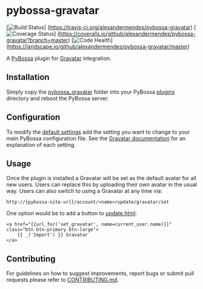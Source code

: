 # pybossa-gravatar

[![Build Status](https://travis-ci.org/alexandermendes/pybossa-gravatar.svg?branch=master)]
(https://travis-ci.org/alexandermendes/pybossa-gravatar)
[![Coverage Status](https://coveralls.io/repos/alexandermendes/pybossa-gravatar/badge.svg)]
(https://coveralls.io/github/alexandermendes/pybossa-gravatar?branch=master) 
[![Code Health](https://landscape.io/github/alexandermendes/pybossa-gravatar/master/landscape.svg)]
(https://landscape.io/github/alexandermendes/pybossa-gravatar/master)

A [PyBossa](https://github.com/PyBossa/pybossa) plugin for [Gravatar](http://en.gravatar.com/) integration.


## Installation

Simply copy the [pybossa_gravatar](pybossa_gravatar) folder into your PyBossa 
[plugins](https://github.com/PyBossa/pybossa/tree/master/pybossa/plugins) directory
and reboot the PyBossa server.


## Configuration

To modify the [default settings](pybossa_gravatar/default_settings.py) add the setting you want
to change to your main PyBossa configuration file. See the
[Gravatar documentation](http://en.gravatar.com/site/implement/images/) for an
explanation of each setting.


## Usage

Once the plugin is installed a Gravatar will be set as the default avatar for
all new users. Users can replace this by uploading their own avatar in the usual
way. Users can also switch to using a Gravatar at any time via:

```
http://{pybossa-site-url}/account/<name>/update/gravatar/set
```

One option would be to add a button to
[update.html](https://github.com/PyBossa/pybossa-default-theme/blob/master/templates/projects/update.html):

```
<a href="{{url_for('set_gravatar', name=current_user.name)}}" class="btn btn-primary btn-large">
    {{ _('Import') }} Gravatar
</a>
```


## Contributing

For guidelines on how to suggest improvements, report bugs or submit pull
requests please refer to [CONTRIBUTING.md](CONTRIBUTING.md).